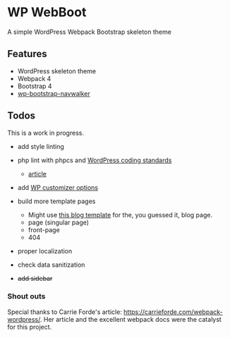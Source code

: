# WP WebBoot

A simple WordPress Webpack Bootstrap skeleton theme

## Features

+ WordPress skeleton theme
+ Webpack 4
+ Bootstrap 4
+ [wp-bootstrap-navwalker](https://github.com/wp-bootstrap/wp-bootstrap-navwalker)

## Todos

This is a work in progress.

+ add style linting
+ php lint with phpcs and [WordPress coding standards](https://github.com/WordPress/WordPress-Coding-Standards)

    + [article](https://prtksxna.com/wordpress-phpcs-theme/)
+ add [WP customizer options](https://developer.wordpress.org/themes/customize-api/customizer-objects/)
+ build more template pages

    + Might use [this blog template](https://getbootstrap.com/docs/4.5/examples/blog/) for the, you guessed it, blog page.
    + page (singular page)
    + front-page
    + 404
+ proper localization
+ check data sanitization
+ <del>add sidebar</del>
### Shout outs

Special thanks to Carrie Forde's article: https://carrieforde.com/webpack-wordpress/.
Her article and the excellent webpack docs were the catalyst for this project.
